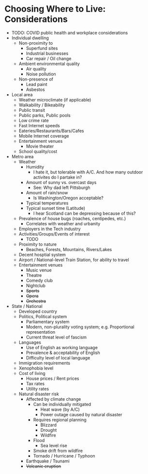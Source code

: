 # Choosing Where to Live: Considerations

* TODO: COVID public health and workplace considerations
* Individual dwelling
  * Non-proximity to
    * Superfund sites
    * Industrial businesses
    * Car repair / Oil change
  * Ambient environmental quality
    * Air quality
    * Noise pollution
  * Non-presence of
    * Lead paint
    * Asbestos
* Local area
  * Weather microclimate (if applicable)
  * Walkability / Bikeability
  * Public transit
  * Public parks, Public pools
  * Low crime rate
  * Fast Internet speeds
  * Eateries/Restaurants/Bars/Cafes
  * Mobile Internet coverage
  * Entertainment venues
    * Movie theater
  * School quality/cost
* Metro area
  * Weather
    * Humidity
      * I hate it, but tolerable with A/C. And how many outdoor activites do I partake in?
    * Amount of sunny vs. overcast days
      * See: Why dad left Pittsburgh
    * Amount of rain/snow
      * Is Washington/Oregon acceptable?
    * Typical temperatures
    * Typical sunset time (Latitude)
      * I hear Scotland can be depressing because of this?
  * Prevalence of house bugs (roaches, centipedes, etc.)
    * Correlates with weather and urbanity
  * Employers in the Tech industry
  * Activities/Groups/Events of interest
    * TODO
  * Proximity to nature
    * Beaches, Forests, Mountains, Rivers/Lakes
  * Decent hosptial system
  * Airport / National-level Train Station, for ability to travel
  * Entertainment venues
    * Music venue
    * Theatre
    * Comedy club
    * Nightclub
    * ~~Sports~~
    * ~~Opera~~
    * ~~Orchestra~~
* State / National
  * Developed country
  * Politics, Political system
    * Parliamentary system
    * Modern, non-plurality voting system; e.g. Proportional representation
    * Current threat level of fascism
  * Languages
    * Use of English as working language
    * Prevalence & acceptability of English
    * Difficulty level of local language
  * Immigration requirements
  * Xenophobia level
  * Cost of living
    * House prices / Rent prices
    * Tax rates
    * Utility rates
  * Natural disaster risk
    * Affected by climate change
      * Can be individually mitigated
        * Heat wave (by A/C)
        * Power outage caused by natural disaster
      * Requires regional planning
        * Blizzard
        * Drought
        * Wildfire
      * Flood
        * Sea level rise
      * Smoke drift from wildfire
      * Tornado / Hurricane / Typhoon
    * Earthquake / Tsunami
    * ~~Volcanic eruption~~
